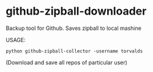 # github-zipball-downloader
Backup tool for Github. Saves zipball to local mashine

USAGE:
```commandLine
python github-zipball-collector -username torvalds
```
(Download and save all repos of particular user)
